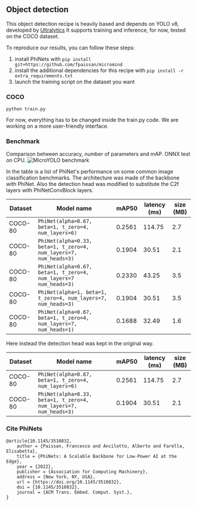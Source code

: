 ## Object detection

This object detection recipe is heavily based and depends on YOLO v8, developed by [Ultralytics](https://github.com/ultralytics/ultralytics)
It supports training and inference, for now, tested on the COCO dataset.

To reproduce our results, you can follow these steps:

1. install PhiNets with `pip install git+https://github.com/fpaissan/micromind`
2. install the additional dependencies for this recipe with `pip install -r extra_requirements.txt`
3. launch the training script on the dataset you want

### COCO
```
python train.py
```

For now, everything has to be changed inside the train.py code. We are working on a more user-friendly interface.

### Benchmark
Comparison between accuracy, number of parameters and mAP. ONNX test on CPU.
![MicroYOLO benchmark](./plots/yolov8.png)

In the table is a list of PhiNet's performance on some common image classification benchmarks.
The architecture was made of the backbone with PhiNet. Also the detection head was modified to substitute the C2f layers with PhiNetConvBlock layers.

| Dataset | Model name                                           | mAP50  | latency (ms) | size (MB) |
| ------- | ---------------------------------------------------- | ------ | ------------ | --------- |
| COCO-80    | `PhiNet(alpha=0.67, beta=1, t_zero=4, num_layers=6)` | 0.2561 | 114.75       | 2.7       |
| COCO-80 | `PhiNet(alpha=0.33, beta=1, t_zero=4, num_layers=7, num_heads=3)` | 0.1904 | 30.51 | 2.1 |
| COCO-80 | `PhiNet(alpha=0.67, beta=1, t_zero=4, num_layers=7 num_heads=3)` | 0.2330  | 43.25 | 3.5  |
| COCO-80 | `PhiNet(alpha=1, beta=1, t_zero=4, num_layers=7, num_heads=3)` | 0.1904 | 30.51 | 3.5  |
| COCO-80 | `PhiNet(alpha=0.67, beta=1, t_zero=4, num_layers=7, num_heads=1)` | 0.1688 |  32.49 | 1.6  |

Here instead the detection head was kept in the original way.

| Dataset | Model name                                           | mAP50  | latency (ms) | size (MB) |
| ------- | ---------------------------------------------------- | ------ | ------------ | --------- |
| COCO-80   | `PhiNet(alpha=0.67, beta=1, t_zero=4, num_layers=6)` | 0.2561 | 114.75       | 2.7       |
| COCO-80 | `PhiNet(alpha=0.33, beta=1, t_zero=4, num_layers=7, num_heads=3)` | 0.1904 | 30.51 | 2.1 |


### Cite PhiNets
```
@article{10.1145/3510832,
	author = {Paissan, Francesco and Ancilotto, Alberto and Farella, Elisabetta},
	title = {PhiNets: A Scalable Backbone for Low-Power AI at the Edge},
	year = {2022},
	publisher = {Association for Computing Machinery},
	address = {New York, NY, USA},
	url = {https://doi.org/10.1145/3510832},
	doi = {10.1145/3510832},
	journal = {ACM Trans. Embed. Comput. Syst.},
}
```
